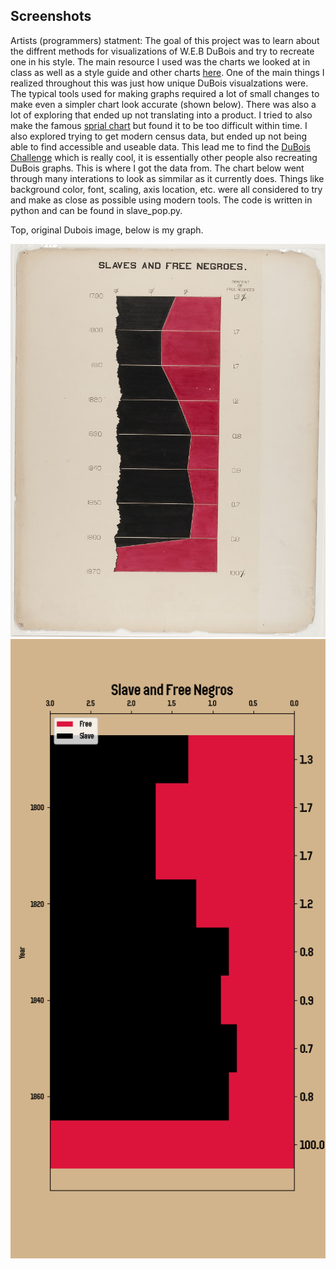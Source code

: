 ## Screenshots
Artists (programmers) statment:
The goal of this project was to learn about the diffrent methods for visualizations of W.E.B DuBois and try to recreate one in his style. The main resource I used was the charts we looked at in class as well as a style guide and other charts [here](https://www.dignityanddebt.org/projects/du-boisian-resources/). One of the main things I realized throughout this was just how unique DuBois visualzations were. The typical tools used for making graphs required a lot of small changes to make even a simpler chart look accurate (shown below). There was also a lot of exploring that ended up not translating into a product. I tried to also make the famous [sprial chart](https://www.smithsonianmag.com/history/first-time-together-and-color-book-displays-web-du-bois-visionary-infographics-180970826) but found it to be too difficult within time. I also explored trying to get modern census data, but ended up not being able to find accessible and useable data. This lead me to find the [DuBois Challenge](https://nightingaledvs.com/the-dubois-challenge/) which is really cool, it is essentially other people also recreating DuBois graphs. This is where I got the data from. The chart below went through many interations to look as simmilar as it currently does. Things like background color, font, scaling, axis location, etc. were all considered to try and make as close as possible using modern tools. The code is written in python and can be found in slave_pop.py.  


Top, original Dubois image, below is my graph.

![Slave Pop Dubois](slave_pop_dubois.jpg)
![Test Image](chris_slave_pop.png)
